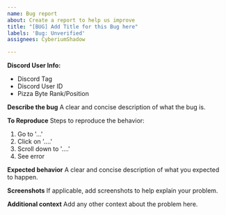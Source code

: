 ```yaml
---
name: Bug report
about: Create a report to help us improve
title: "[BUG] Add Title for this Bug here"
labels: 'Bug: Unverified'
assignees: CyberiumShadow

---
```


**Discord User Info:**
 - Discord Tag
 - Discord User ID
 - Pizza Byte Rank/Position

**Describe the bug**
A clear and concise description of what the bug is.

**To Reproduce**
Steps to reproduce the behavior:
1. Go to '...'
2. Click on '....'
3. Scroll down to '....'
4. See error

**Expected behavior**
A clear and concise description of what you expected to happen.

**Screenshots**
If applicable, add screenshots to help explain your problem.

**Additional context**
Add any other context about the problem here.
